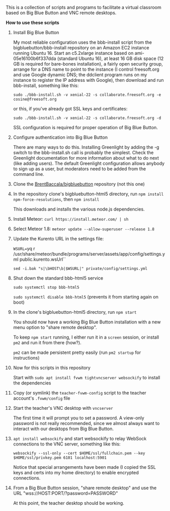 This is a collection of scripts and programs to facilitate a virtual
classroom based on Big Blue Button and VNC remote desktops.

**How to use these scripts**

1. Install Big Blue Button

   My most reliable configuration uses the bbb-install script from the bigbluebutton/bbb-install
   repository on an Amazon EC2 instance running Ubuntu 16.  Start an c5.2xlarge instance
   based on ami-05e16100b6f337dda (standard Ubuntu 16), at least 16 GB disk space (12 GB is required
   for bare-bones installation), a fairly open security group, arrange for a DNS name to point
   to the instance (I control freesoft.org and use Google dynamic DNS; the ddclient
   program runs on my instance to register the IP address with Google), then download
   and run bbb-install, something like this:

   `sudo ./bbb-install.sh -v xenial-22 -s collaborate.freesoft.org -e cosine@freesoft.org`

   or this, if you've already got SSL keys and certificates:

   `sudo ./bbb-install.sh -v xenial-22 -s collaborate.freesoft.org -d`

   SSL configuration is required for proper operation of Big Blue Button.

1. Configure authentication into Big Blue Button

   There are many ways to do this.  Installing Greenlight by adding the -g switch to
   the bbb-install.sh call is probably the simplest.  Check the Greenlight documentation
   for more information about what to do next (like adding users).  The default
   Greenlight configuration allows anybody to sign up as a user, but moderators
   need to be added from the command line.

1. Clone the [BrentBaccala/bigbluebutton](https://github.com/BrentBaccala/bigbluebutton) repository (not this one)

1. In the repository clone's bigbluebutton-html5 directory, run `npm install npm-force-resolutions`, then `npm install`

   This downloads and installs the various node.js dependencies.

1. Install Meteor: `curl https://install.meteor.com/ | sh`

1. Select Meteor 1.8: `meteor update --allow-superuser --release 1.8`

1. Update the Kurento URL in the settings file:

   `WSURL=`yq r /usr/share/meteor/bundle/programs/server/assets/app/config/settings.yml public.kurento.wsUrl``

   `sed -i.bak "s|\bHOST\b|$WSURL|" private/config/settings.yml`

1. Shut down the standard bbb-html5 service

   `sudo systemctl stop bbb-html5`

   `sudo systemctl disable bbb-html5` (prevents it from starting again on boot)

1. In the clone's bigbluebutton-html5 directory, run `npm start`

   You should now have a working Big Blue Button installation with a new menu option to "share remote desktop".

   To keep `npm start` running, I either run it in a `screen` session, or install `pm2` and run it from there (how?).

   `pm2` can be made persistent pretty easily (run `pm2 startup` for instructions)

1. Now for this scripts in this repository

   Start with `sudo apt install fvwm tightvncserver websockify` to install the dependencies

1. Copy (or symlink) the `teacher-fvwm-config` script to the teacher account's `.fvwm/config` file

1. Start the teacher's VNC desktop with `vncserver`

   The first time it will prompt you to set a password.  A view-only password is not really recommended,
   since we almost always want to interact with our desktops from Big Blue Button.

1. `apt install websockify` and start websockify to relay WebSock connections to the VNC server, something like this:

   `websockify --ssl-only --cert $HOME/ssl/fullchain.pem --key $HOME/ssl/privkey.pem 6101 localhost:5901`

   Notice that special arrangements have been made (I copied the SSL keys and certs into my home directory)
   to enable encrypted connections.

1. From a Big Blue Button session, "share remote desktop" and use the URL "wss://HOST:PORT/?password=PASSWORD"

   At this point, the teacher desktop should be working.
